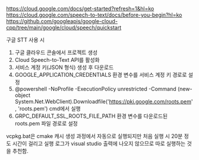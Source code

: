 https://cloud.google.com/docs/get-started?refresh=1&hl=ko
https://cloud.google.com/speech-to-text/docs/before-you-begin?hl=ko
https://github.com/googleapis/google-cloud-cpp/tree/main/google/cloud/speech/quickstart

구글 STT 사용 시
1. 구글 클라우드 콘솔에서 프로젝트 생성 
2. Cloud Speech-to-Text API를 활성화
3. 서비스 계정 키(JSON 형식) 생성 후 다운로드
4. GOOGLE_APPLICATION_CREDENTIALS 환경 변수를 서비스 계정 키 경로로 설정
5. @powershell -NoProfile -ExecutionPolicy unrestricted -Command (new-object System.Net.WebClient).Downloadfile('https://pki.google.com/roots.pem', 'roots.pem') cmd에서 실행
6. GRPC_DEFAULT_SSL_ROOTS_FILE_PATH 환경 변수를 다운로드된 roots.pem 파일 경로로 설정

vcpkg.bat은 cmake 캐시 생성 과정에서 자동으로 실행되지만 처음 실행 시 20분 정도 시간이 걸리고 실행 로그가 visual studio 출력에 나오지 않으므로 따로 실행하는 것을 추천함.
